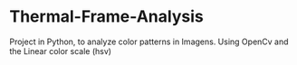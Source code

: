 # Thermal-Frame-Analysis
Project in Python, to analyze color patterns in Imagens. Using OpenCv and the Linear color scale (hsv)
